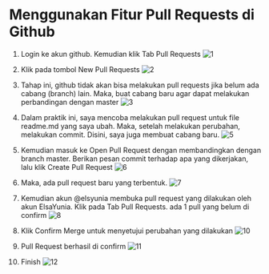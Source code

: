 # Menggunakan Fitur Pull Requests di Github
1. Login ke akun github. Kemudian klik Tab Pull Requests
   ![1](https://user-images.githubusercontent.com/43244821/54372604-38a37100-46ae-11e9-9657-0cd930ed048a.jpg)

2. Klik pada tombol New Pull Requests
   ![2](https://user-images.githubusercontent.com/43244821/54372703-730d0e00-46ae-11e9-81f9-c986ef40b0be.jpg)
   
3. Tahap ini, github tidak akan bisa melakukan pull requests jika belum ada cabang (branch) lain. Maka, buat cabang baru agar dapat          melakukan perbandingan dengan master
   ![3](https://user-images.githubusercontent.com/43244821/54373050-2a098980-46af-11e9-8f01-4af23c376425.jpg)
   
4. Dalam praktik ini, saya mencoba melakukan pull request untuk file readme.md yang saya ubah. Maka, setelah melakukan perubahan,            melakukan commit. Disini, saya juga membuat cabang baru.
   ![5](https://user-images.githubusercontent.com/43244821/54376108-e87bdd00-46b4-11e9-8aa0-88c378c4cf3b.jpg)
   
5. Kemudian masuk ke Open Pull Request dengan membandingkan dengan branch master. Berikan pesan commit terhadap apa yang dikerjakan, lalu    klik Create Pull Request
   ![6](https://user-images.githubusercontent.com/43244821/54376245-3a246780-46b5-11e9-9aec-a8ff4249593c.jpg)

6. Maka, ada pull request baru yang terbentuk.
   ![7](https://user-images.githubusercontent.com/43244821/54376913-a6ec3180-46b6-11e9-8d5a-545caa17daf7.jpg)

7. Kemudian akun @elsyunia membuka pull request yang dilakukan oleh akun ElsaYunia. Klik pada Tab Pull Requests. ada 1 pull yang belum di    confirm
   ![8](https://user-images.githubusercontent.com/43244821/54377091-0a765f00-46b7-11e9-9d4b-ec00e5a97ec3.jpg)

8. Klik Confirm Merge untuk menyetujui perubahan yang dilakukan
   ![10](https://user-images.githubusercontent.com/43244821/54377297-71941380-46b7-11e9-9536-88f5904b137f.jpg)

9. Pull Request berhasil di confirm
   ![11](https://user-images.githubusercontent.com/43244821/54377404-98524a00-46b7-11e9-977c-6fc117122948.jpg)
   
10. Finish
    ![12](https://user-images.githubusercontent.com/43244821/54377451-b61faf00-46b7-11e9-99ee-d2e87f9ba300.jpg)
   
